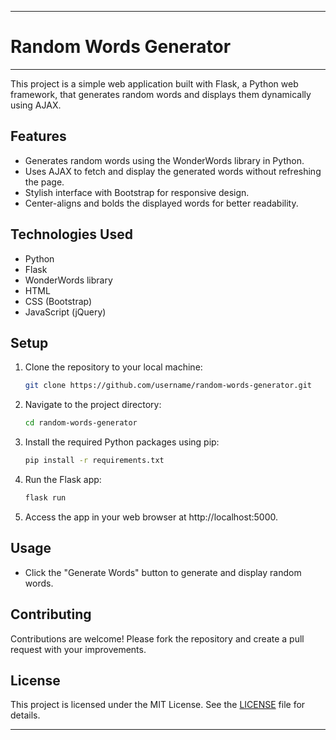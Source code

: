 ----

# Random Words Generator
----

This project is a simple web application built with Flask, a Python web framework, that generates random words and displays them dynamically using AJAX.

## Features
- Generates random words using the WonderWords library in Python.
- Uses AJAX to fetch and display the generated words without refreshing the page.
- Stylish interface with Bootstrap for responsive design.
- Center-aligns and bolds the displayed words for better readability.

## Technologies Used
- Python
- Flask
- WonderWords library
- HTML
- CSS (Bootstrap)
- JavaScript (jQuery)

## Setup
1. Clone the repository to your local machine:
   ```bash
   git clone https://github.com/username/random-words-generator.git
   ```
2. Navigate to the project directory:
   ```bash
   cd random-words-generator
   ```
3. Install the required Python packages using pip:
   ```bash
   pip install -r requirements.txt
   ```
4. Run the Flask app:
   ```bash
   flask run
   ```
5. Access the app in your web browser at http://localhost:5000.

## Usage
- Click the "Generate Words" button to generate and display random words.

## Contributing
Contributions are welcome! Please fork the repository and create a pull request with your improvements.

## License
This project is licensed under the MIT License. See the [LICENSE](LICENSE) file for details.

----
